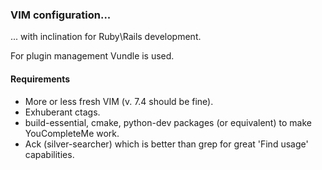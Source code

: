 ### VIM configuration...

... with inclination for Ruby\Rails development.

For plugin management Vundle is used.

#### Requirements

+ More or less fresh VIM (v. 7.4 should be fine).
+ Exhuberant ctags.
+ build-essential, cmake, python-dev packages (or equivalent) to make YouCompleteMe work.
+ Ack (silver-searcher) which is better than grep for great 'Find usage' capabilities.
